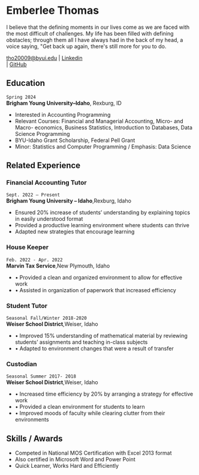 
# Emberlee Thomas

I believe that the defining moments in our lives come as we are faced with the most difficult of challenges. My life has been filled with defining obstacles;​ through them all I have always had in the back of my head, a voice saying, "Get back up again, there's still more for you to do.

<div id="webaddress">
<a href="tho20009@byui.edu">tho20009@byui.edu</a>
| <a href="www.linkedin.com/in/emberlee-thomas/">Linkedin</a>
</div> | <a href="https://github.com/EmberleeThomas">GitHub</a>
</div>

<!-- https://www.monique.tech/the-art-of-markdown -->


## Education

`Spring 2024`\
__Brigham Young University–Idaho__, Rexburg, ID

- Interested in Accounting Programming
- Relevant Courses: Financial and Managerial Accounting, Micro- and Macro- economics, Business Statistics, Introduction to Databases, Data Science Programming
- BYU-Idaho Grant Scholarship, Federal Pell Grant
- Minor: Statistics and Computer Programming / Emphasis: Data Science

## Related Experience

### Financial Accounting Tutor	
`Sept. 2022 – Present`\
__Brigham Young University – Idaho__,Rexburg, Idaho
-	Ensured 20% increase of students’ understanding by explaining topics in easily understood format
-	Provided a productive learning environment where students can thrive 
-	Adapted new strategies that encourage learning

### House Keeper
`Feb. 2022 - Apr. 2022`\
__Marvin Tax Service__,New Plymouth, Idaho
- •	Provided a clean and organized environment to allow for effective work 
- •	Assisted in organization of paperwork that increased efficiency 

### Student Tutor                                                                                                 
`Seasonal Fall/Winter 2018-2020`\
__Weiser School District__,Weiser, Idaho
- •	Improved 15% understanding of mathematical material by reviewing students’ assignments and teaching in-class subjects
- •	Adapted to environment changes that were a result of transfer

### Custodian
`Seasonal Summer 2017- 2018`\
__Weiser School District__,Weiser, Idaho
- •	Increased time efficiency by 20% by arranging a strategy for effective work
- •	Provided a clean environment for students to learn
- •	Improved moods of faculty while clearing clutter from their environments 

## Skills / Awards
- Competed in National MOS Certification with Excel 2013 format
- Also certified in Microsoft Word and Power Point
- Quick Learner, Works Hard and Efficiently



<!-- ### Footer

Last updated: December 2022 -->
